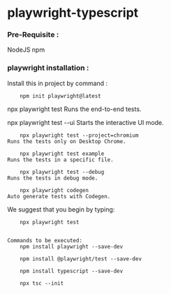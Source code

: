# playwright-typescript

### Pre-Requisite : 
 
NodeJS 
npm

### playwright installation : 
Install this in project by command : 

        npm init playwright@latest



  npx playwright test
        Runs the end-to-end tests.

  npx playwright test --ui
        Starts the interactive UI mode.

        npx playwright test --project=chromium
    Runs the tests only on Desktop Chrome.

        npx playwright test example
    Runs the tests in a specific file.

        npx playwright test --debug
    Runs the tests in debug mode.

        npx playwright codegen
    Auto generate tests with Codegen.

We suggest that you begin by typing:

        npx playwright test


    Commands to be executed:
        npm install playwright --save-dev

        npm install @playwright/test --save-dev

        npm install typescript --save-dev

        npx tsc --init